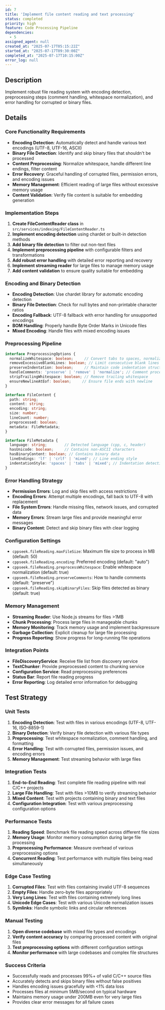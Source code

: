```yaml
---
id: 7
title: 'Implement file content reading and text processing'
status: completed
priority: high
feature: Code Processing Pipeline
dependencies:
  - 5
assigned_agent: null
created_at: "2025-07-17T05:15:22Z"
started_at: "2025-07-17T09:30:00Z"
completed_at: "2025-07-17T10:15:00Z"
error_log: null
---
```


## Description

Implement robust file reading system with encoding detection, preprocessing steps (comment handling, whitespace normalization), and error handling for corrupted or binary files.

## Details

### Core Functionality Requirements
- **Encoding Detection**: Automatically detect and handle various text encodings (UTF-8, UTF-16, ASCII)
- **Binary File Detection**: Identify and skip binary files that shouldn't be processed
- **Content Preprocessing**: Normalize whitespace, handle different line endings, filter content
- **Error Recovery**: Graceful handling of corrupted files, permission errors, and encoding issues
- **Memory Management**: Efficient reading of large files without excessive memory usage
- **Content Validation**: Verify file content is suitable for embedding generation

### Implementation Steps
1. **Create FileContentReader class** in `src/services/indexing/FileContentReader.ts`
2. **Implement encoding detection** using chardet or built-in detection methods
3. **Add binary file detection** to filter out non-text files
4. **Implement preprocessing pipeline** with configurable filters and transformations
5. **Add robust error handling** with detailed error reporting and recovery
6. **Implement streaming reader** for large files to manage memory usage
7. **Add content validation** to ensure quality suitable for embedding

### Encoding and Binary Detection
- **Encoding Detection**: Use chardet library for automatic encoding detection
- **Binary File Detection**: Check for null bytes and non-printable character ratios
- **Encoding Fallback**: UTF-8 fallback with error handling for unsupported encodings
- **BOM Handling**: Properly handle Byte Order Marks in Unicode files
- **Mixed Encoding**: Handle files with mixed encoding issues

### Preprocessing Pipeline
```typescript
interface PreprocessingOptions {
  normalizeWhitespace: boolean;     // Convert tabs to spaces, normalize line endings
  removeExcessiveBlankLines: boolean; // Limit consecutive blank lines
  preserveIndentation: boolean;     // Maintain code indentation structure
  handleComments: 'preserve' | 'remove' | 'normalize'; // Comment processing
  stripTrailingWhitespace: boolean; // Remove trailing whitespace
  ensureNewlineAtEof: boolean;     // Ensure file ends with newline
}

interface FileContent {
  path: string;
  content: string;
  encoding: string;
  size: number;
  lineCount: number;
  preprocessed: boolean;
  metadata: FileMetadata;
}

interface FileMetadata {
  language: string;        // Detected language (cpp, c, header)
  hasUnicode: boolean;     // Contains non-ASCII characters
  hasBinaryContent: boolean; // Contains binary data
  lineEndings: 'lf' | 'crlf' | 'mixed'; // Line ending style
  indentationStyle: 'spaces' | 'tabs' | 'mixed'; // Indentation detection
}
```

### Error Handling Strategy
- **Permission Errors**: Log and skip files with access restrictions
- **Encoding Errors**: Attempt multiple encodings, fall back to UTF-8 with replacement
- **File System Errors**: Handle missing files, network issues, and corrupted data
- **Memory Errors**: Stream large files and provide meaningful error messages
- **Binary Content**: Detect and skip binary files with clear logging

### Configuration Settings
- `cppseek.fileReading.maxFileSize`: Maximum file size to process in MB (default: 50)
- `cppseek.fileReading.encoding`: Preferred encoding (default: "auto")
- `cppseek.fileReading.preprocessWhitespace`: Enable whitespace normalization (default: true)
- `cppseek.fileReading.preserveComments`: How to handle comments (default: "preserve")
- `cppseek.fileReading.skipBinaryFiles`: Skip files detected as binary (default: true)

### Memory Management
- **Streaming Reader**: Use Node.js streams for files >1MB
- **Chunk Processing**: Process large files in manageable chunks
- **Memory Monitoring**: Track memory usage and implement backpressure
- **Garbage Collection**: Explicit cleanup for large file processing
- **Progress Reporting**: Show progress for long-running file operations

### Integration Points
- **FileDiscoveryService**: Receive file list from discovery service
- **TextChunker**: Provide preprocessed content to chunking service
- **Configuration Service**: Read preprocessing preferences
- **Status Bar**: Report file reading progress
- **Error Reporting**: Log detailed error information for debugging

## Test Strategy

### Unit Tests
1. **Encoding Detection**: Test with files in various encodings (UTF-8, UTF-16, ISO-8859-1)
2. **Binary Detection**: Verify binary file detection with various file types
3. **Preprocessing**: Test whitespace normalization, comment handling, and formatting
4. **Error Handling**: Test with corrupted files, permission issues, and encoding errors
5. **Memory Management**: Test streaming behavior with large files

### Integration Tests
1. **End-to-End Reading**: Test complete file reading pipeline with real C/C++ projects
2. **Large File Handling**: Test with files >10MB to verify streaming behavior
3. **Mixed Content**: Test with projects containing binary and text files
4. **Configuration Integration**: Test with various preprocessing configuration options

### Performance Tests
1. **Reading Speed**: Benchmark file reading speed across different file sizes
2. **Memory Usage**: Monitor memory consumption during large file processing
3. **Preprocessing Performance**: Measure overhead of various preprocessing options
4. **Concurrent Reading**: Test performance with multiple files being read simultaneously

### Edge Case Testing
1. **Corrupted Files**: Test with files containing invalid UTF-8 sequences
2. **Empty Files**: Handle zero-byte files appropriately
3. **Very Long Lines**: Test with files containing extremely long lines
4. **Unicode Edge Cases**: Test with various Unicode normalization issues
5. **Symlinks**: Handle symbolic links and circular references

### Manual Testing
1. **Open diverse codebase** with mixed file types and encodings
2. **Verify content accuracy** by comparing processed content with original files
3. **Test preprocessing options** with different configuration settings
4. **Monitor performance** with large codebases and complex file structures

### Success Criteria
- Successfully reads and processes 99%+ of valid C/C++ source files
- Accurately detects and skips binary files without false positives
- Handles encoding issues gracefully with <1% data loss
- Processes files at minimum 5MB/second on typical hardware
- Maintains memory usage under 200MB even for very large files
- Provides clear error messages for all failure cases 